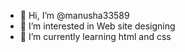 - 👋 Hi, I’m @manusha33589
- 👀 I’m interested in Web site designing
- 🌱 I’m currently learning html and css

<!---
manusha33589/manusha33589 is a ✨ special ✨ repository because its `README.md` (this file) appears on your GitHub profile.
You can click the Preview link to take a look at your changes.
--->
